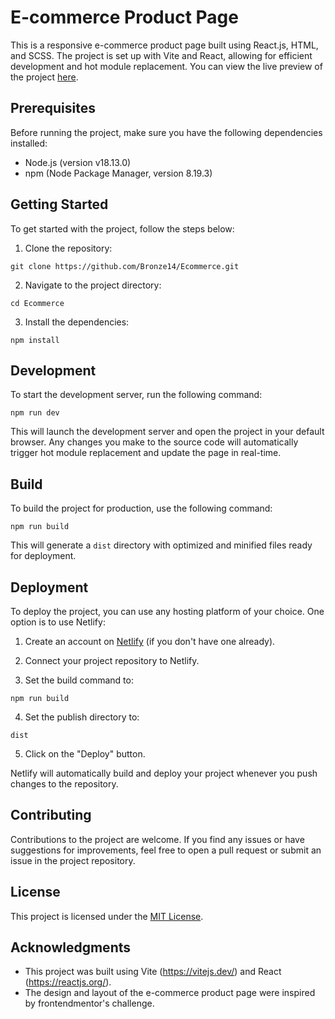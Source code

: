 # E-commerce Product Page

This is a responsive e-commerce product page built using React.js, HTML, and SCSS. The project is set up with Vite and React, allowing for efficient development and hot module replacement. You can view the live preview of the project [here](https://poetic-belekoy-8ab2fe.netlify.app/).

## Prerequisites

Before running the project, make sure you have the following dependencies installed:

- Node.js (version v18.13.0)
- npm (Node Package Manager, version 8.19.3)

## Getting Started

To get started with the project, follow the steps below:

1. Clone the repository:

```
git clone https://github.com/Bronze14/Ecommerce.git

```

2. Navigate to the project directory:

```
cd Ecommerce
```

3. Install the dependencies:

```
npm install
```

## Development

To start the development server, run the following command:

```
npm run dev
```

This will launch the development server and open the project in your default browser. Any changes you make to the source code will automatically trigger hot module replacement and update the page in real-time.

## Build

To build the project for production, use the following command:

```
npm run build
```

This will generate a `dist` directory with optimized and minified files ready for deployment.

## Deployment

To deploy the project, you can use any hosting platform of your choice. One option is to use Netlify:

1. Create an account on [Netlify](https://www.netlify.com/) (if you don't have one already).

2. Connect your project repository to Netlify.

3. Set the build command to:

```
npm run build
```

4. Set the publish directory to:

```
dist
```

5. Click on the "Deploy" button.

Netlify will automatically build and deploy your project whenever you push changes to the repository.

## Contributing

Contributions to the project are welcome. If you find any issues or have suggestions for improvements, feel free to open a pull request or submit an issue in the project repository.

## License

This project is licensed under the [MIT License](LICENSE).

## Acknowledgments

- This project was built using Vite (https://vitejs.dev/) and React (https://reactjs.org/).
- The design and layout of the e-commerce product page were inspired by frontendmentor's challenge.

